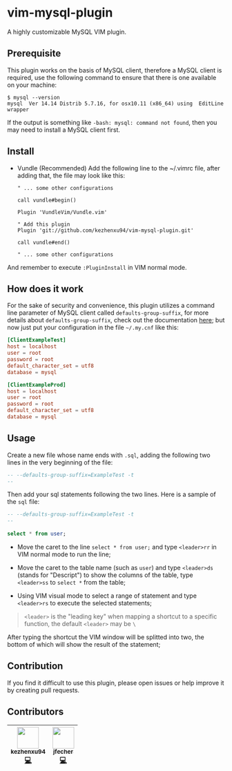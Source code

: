 # vim-mysql-plugin

A highly customizable MySQL VIM plugin.

## Prerequisite

This plugin works on the basis of MySQL client, therefore a MySQL client is required, use the following command to ensure that there is one available on your machine:

```shell
$ mysql --version
mysql  Ver 14.14 Distrib 5.7.16, for osx10.11 (x86_64) using  EditLine wrapper
```

If the output is something like `-bash: mysql: command not found`, then you may need to install a MySQL client first.

## Install

- Vundle (Recommended)
Add the following line to the ~/.vimrc file, after adding that, the file may look like this:
	```vimrc
	" ... some other configurations

	call vundle#begin()

	Plugin 'VundleVim/Vundle.vim'

	" Add this plugin
	Plugin 'git://github.com/kezhenxu94/vim-mysql-plugin.git'

	call vundle#end()

	" ... some other configurations
	```
And remember to execute `:PluginInstall` in VIM normal mode.

## How does it work

For the sake of security and convenience, this plugin utilizes a command line parameter of MySQL client called `defaults-group-suffix`, for more details about `defaults-group-suffix`, check out the documentation [here](https://dev.mysql.com/doc/refman/5.5/en/option-file-options.html#option_general_defaults-group-suffix); but now just put your configuration in the file `~/.my.cnf` like this:

```conf
[ClientExampleTest]
host = localhost
user = root
password = root
default_character_set = utf8
database = mysql

[ClientExampleProd]
host = localhost
user = root
password = root
default_character_set = utf8
database = mysql
```

## Usage

Create a new file whose name ends with `.sql`, adding the following two lines in the very beginning of the file:

```sql
-- --defaults-group-suffix=ExampleTest -t
--
```

Then add your sql statements following the two lines. Here is a sample of the `sql` file:

```sql
-- --defaults-group-suffix=ExampleTest -t
--
   
select * from user;
```

- Move the caret to the line `select * from user;` and type `<leader>rr` in VIM normal mode to run the line;

- Move the caret to the table name (such as `user`) and type `<leader>ds` (stands for "Descript") to show the columns of the table, type `<leader>ss` to `select *` from the table;

- Using VIM visual mode to select a range of statement and type `<leader>rs` to execute the selected statements;

> `<leader>` is the "leading key" when mapping a shortcut to a specific function, the default `<leader>` may be `\`

After typing the shortcut the VIM window will be splitted into two, the bottom of which will show the result of the statement;

## Contribution

If you find it difficult to use this plugin, please open issues or help improve it by creating pull requests.

## Contributors

<!-- ALL-CONTRIBUTORS-LIST:START - Do not remove or modify this section -->
<!-- prettier-ignore -->
| [<img src="https://avatars3.githubusercontent.com/u/15965696?v=4" width="50px;"/><br /><sub><b>kezhenxu94</b></sub>](https://kezhenxu94.me)<br />[💻](https://github.com/kezhenxu94/vim-mysql-plugin/commits?author=kezhenxu94 "Code") | [<img src="https://avatars2.githubusercontent.com/u/13188781?v=4" width="50px;"/><br /><sub><b>jfecher</b></sub>](http://antelang.org/)<br />[💻](https://github.com/kezhenxu94/vim-mysql-plugin/commits?author=jfecher "Code") |
| :---: | :---: |
<!-- ALL-CONTRIBUTORS-LIST:END -->
